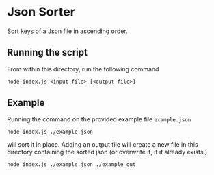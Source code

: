 # Json Sorter

Sort keys of a Json file in ascending order.

## Running the script

From within this directory, run the following command

```
node index.js <input file> [<output file>]
```

## Example

Running the command on the provided example file `example.json`

```
node index.js ./example.json
```

will sort it in place. Adding an output file will create a new file in this directory containing the sorted json (or overwrite it, if it already exists.)

```
node index.js ./example.json ./example_out
```
